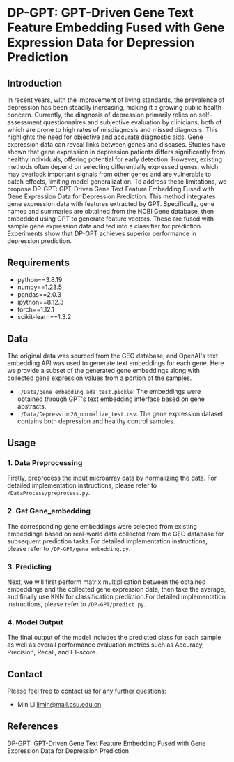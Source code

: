 # DP-GPT: GPT-Driven Gene Text Feature Embedding Fused with Gene Expression Data for Depression Prediction

## Introduction
In recent years, with the improvement of living standards, the prevalence of depression has been steadily increasing, making it a growing public health concern. Currently, the diagnosis of depression primarily relies on self-assessment questionnaires and subjective evaluation by clinicians, both of which are prone to high rates of misdiagnosis and missed diagnosis.  This highlights the need for objective and accurate diagnostic aids. Gene expression data can reveal links between genes and diseases. Studies have shown that gene expression in depression patients differs significantly from healthy individuals, offering potential for early detection. However, existing methods often depend on selecting differentially expressed genes, which may overlook important signals from other genes and are vulnerable to batch effects, limiting model generalization. To address these limitations, we propose DP-GPT: GPT-Driven Gene Text Feature Embedding Fused with Gene Expression Data for Depression Prediction. This method integrates gene expression data with features extracted by GPT. Specifically, gene names and summaries are obtained from the NCBI Gene database, then embedded using GPT to generate feature vectors. These are fused with sample gene expression data and fed into a classifier for prediction. Experiments show that DP-GPT achieves superior performance in depression prediction.

## Requirements
- python==3.8.19
- numpy==1.23.5
- pandas==2.0.3
- ipython==8.12.3
- torch==1.12.1
- scikit-learn==1.3.2


## Data
The original data was sourced from the GEO database, and OpenAI's text embedding API was used to generate text embeddings for each gene. Here we provide a subset of the generated gene embeddings along with collected gene expression values from a portion of the samples.
- `./Data/gene_embedding_ada_test.pickle`: The embeddings were obtained through GPT's text embedding interface based on gene abstracts.
- `./Data/Depression20_normalize_test.csv`: The gene expression dataset contains both depression and healthy control samples.
## Usage
### 1. Data Preprocessing
Firstly, preprocess the input microarray data by normalizing the data. For detailed implementation instructions, please refer to `/DataProcess/preprocess.py`.

### 2. Get Gene_embedding
The corresponding gene embeddings were selected from existing embeddings based on real-world data collected from the GEO database for subsequent prediction tasks.For detailed implementation instructions, please refer to `/DP-GPT/gene_embedding.py`.

### 3. Predicting
Next, we will first perform matrix multiplication between the obtained embeddings and the collected gene expression data, then take the average, and finally use KNN for classification prediction.For detailed implementation instructions, please refer to `/DP-GPT/predict.py`.

### 4. Model Output
The final output of the model includes the predicted class for each sample as well as overall performance evaluation metrics such as Accuracy, Precision, Recall, and F1-score.
## Contact
Please feel free to contact us for any further questions:
- Min Li limin@mail.csu.edu.cn
## References
DP-GPT: GPT-Driven Gene Text Feature Embedding Fused with Gene Expression Data for Depression Prediction